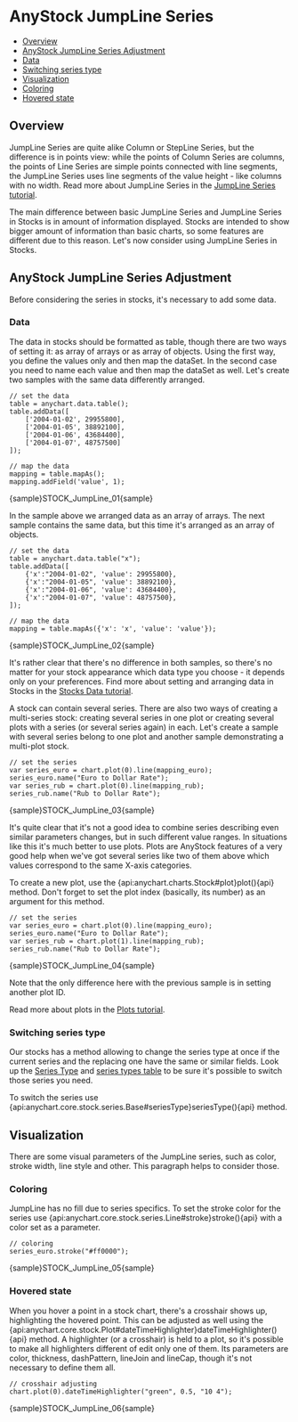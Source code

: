 # AnyStock JumpLine Series

* [Overview](#overview)
* [AnyStock JumpLine Series Adjustment](#anystock_jumpline_series_adjustment)
 * [Data](#data)
 * [Switching series type](#switching_series_type)
* [Visualization](#visualization)
 * [Coloring](#coloring)
 * [Hovered state](#hovered_state)

## Overview

JumpLine Series are quite alike Column or StepLine Series, but the difference is in points view: while the points of Column Series are columns, the points of Line Series are simple points connected with line segments, the JumpLine Series uses line segments of the value height - like columns with no width. Read more about JumpLine Series in the [JumpLine Series tutorial](../../Basic_Chart_Types/JumpLine_Chart).

The main difference between basic JumpLine Series and JumpLine Series in Stocks is in amount of information displayed. Stocks are intended to show bigger amount of information than basic charts, so some features are different due to this reason. Let's now consider using JumpLine Series in Stocks.

## AnyStock JumpLine Series Adjustment

Before considering the series in stocks, it's necessary to add some data. 
 
### Data

The data in stocks should be formatted as table, though there are two ways of setting it: as array of arrays or as array of objects. Using the first way, you define the values only and then map the dataSet. In the second case you need to name each value and then map the dataSet as well. Let's create two samples with the same data differently arranged.

```
// set the data
table = anychart.data.table();
table.addData([
    ['2004-01-02', 29955800],
    ['2004-01-05', 38892100],
    ['2004-01-06', 43684400],
    ['2004-01-07', 48757500]
]);

// map the data
mapping = table.mapAs();
mapping.addField('value', 1);
```

{sample}STOCK\_JumpLine\_01{sample}

In the sample above we arranged data as an array of arrays. The next sample contains the same data, but this time it's arranged as an array of objects.

```
// set the data
table = anychart.data.table("x");
table.addData([
    {'x':"2004-01-02", 'value': 29955800},
    {'x':"2004-01-05", 'value': 38892100},
    {'x':"2004-01-06", 'value': 43684400},
    {'x':"2004-01-07", 'value': 48757500},
]);

// map the data
mapping = table.mapAs({'x': 'x', 'value': 'value'});
```

{sample}STOCK\_JumpLine\_02{sample}

It's rather clear that there's no difference in both samples, so there's no matter for your stock appearance which data type you choose - it depends only on your preferences. Find more about setting and arranging data in Stocks in the [Stocks Data tutorial](../Data).

A stock can contain several series. There are also two ways of creating a multi-series stock: creating several series in one plot or creating several plots with a series (or several series again) in each. Let's create a sample with several series belong to one plot and another sample demonstrating a multi-plot stock. 

```
// set the series
var series_euro = chart.plot(0).line(mapping_euro);
series_euro.name("Euro to Dollar Rate");
var series_rub = chart.plot(0).line(mapping_rub);
series_rub.name("Rub to Dollar Rate");
```

{sample}STOCK\_JumpLine\_03{sample}

It's quite clear that it's not a good idea to combine series describing even similar parameters changes, but in such different value ranges. In situations like this it's much better to use plots. Plots are AnyStock features of a very good help when we've got several series like two of them above which values correspond to the same X-axis categories.

To create a new plot, use the {api:anychart.charts.Stock#plot}plot(){api} method. Don't forget to set the plot index (basically, its number) as an argument for this method.

```
// set the series
var series_euro = chart.plot(0).line(mapping_euro);
series_euro.name("Euro to Dollar Rate");
var series_rub = chart.plot(1).line(mapping_rub);
series_rub.name("Rub to Dollar Rate");
```

{sample}STOCK\_JumpLine\_04{sample}

Note that the only difference here with the previous sample is in setting another plot ID.

Read more about plots in the [Plots tutorial](../Chart_Plots).

### Switching series type

Our stocks has a method allowing to change the series type at once if the current series and the replacing one have the same or similar fields. Look up the [Series Type](Series_Type) and [series types table](Supported_Series#list_of_supported_series) to be sure it's possible to switch those series you need.

To switch the series use {api:anychart.core.stock.series.Base#seriesType}seriesType(){api} method.

## Visualization

There are some visual parameters of the JumpLine series, such as color, stroke width, line style and other. This paragraph helps to consider those.

### Coloring

JumpLine has no fill due to series specifics. To set the stroke color for the series use {api:anychart.core.stock.series.Line#stroke}stroke(){api} with a color set as a parameter.

```
// coloring
series_euro.stroke("#ff0000");
```

{sample}STOCK\_JumpLine\_05{sample}

### Hovered state

When you hover a point in a stock chart, there's a crosshair shows up, highlighting the hovered point. This can be adjusted as well using the {api:anychart.core.stock.Plot#dateTimeHighlighter}dateTimeHighlighter(){api} method. A highlighter (or a crosshair) is held to a plot, so it's possible to make all highlighters different of edit only one of them. Its parameters are color, thickness, dashPattern, lineJoin and lineCap, though it's not necessary to define them all.

```
// crosshair adjusting
chart.plot(0).dateTimeHighlighter("green", 0.5, "10 4");
```

{sample}STOCK\_JumpLine\_06{sample}